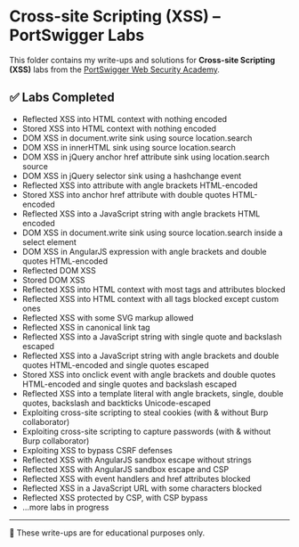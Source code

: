 # Cross-site Scripting (XSS) – PortSwigger Labs

This folder contains my write-ups and solutions for **Cross-site Scripting (XSS)** labs from the [PortSwigger Web Security Academy](https://portswigger.net/web-security/cross-site-scripting).

## ✅ Labs Completed

- Reflected XSS into HTML context with nothing encoded
- Stored XSS into HTML context with nothing encoded
- DOM XSS in document.write sink using source location.search
- DOM XSS in innerHTML sink using source location.search
- DOM XSS in jQuery anchor href attribute sink using location.search source
- DOM XSS in jQuery selector sink using a hashchange event
- Reflected XSS into attribute with angle brackets HTML-encoded
- Stored XSS into anchor href attribute with double quotes HTML-encoded
- Reflected XSS into a JavaScript string with angle brackets HTML encoded
- DOM XSS in document.write sink using source location.search inside a select element
- DOM XSS in AngularJS expression with angle brackets and double quotes HTML-encoded
- Reflected DOM XSS
- Stored DOM XSS
- Reflected XSS into HTML context with most tags and attributes blocked
- Reflected XSS into HTML context with all tags blocked except custom ones
- Reflected XSS with some SVG markup allowed
- Reflected XSS in canonical link tag
- Reflected XSS into a JavaScript string with single quote and backslash escaped
- Reflected XSS into a JavaScript string with angle brackets and double quotes HTML-encoded and single quotes escaped
- Stored XSS into onclick event with angle brackets and double quotes HTML-encoded and single quotes and backslash escaped
- Reflected XSS into a template literal with angle brackets, single, double quotes, backslash and backticks Unicode-escaped
- Exploiting cross-site scripting to steal cookies (with & without Burp collaborator)
- Exploiting cross-site scripting to capture passwords (with & without Burp collaborator)
- Exploiting XSS to bypass CSRF defenses
- Reflected XSS with AngularJS sandbox escape without strings
- Reflected XSS with AngularJS sandbox escape and CSP
- Reflected XSS with event handlers and href attributes blocked
- Reflected XSS in a JavaScript URL with some characters blocked
- Reflected XSS protected by CSP, with CSP bypass
- ...more labs in progress

---

📌 These write-ups are for educational purposes only.
